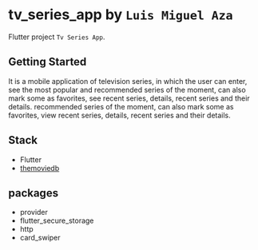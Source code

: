 # tv_series_app by `Luis Miguel Aza` 

Flutter project `Tv Series App`.

## Getting Started

It is a mobile application of television series, in which the user can enter, see the most popular and recommended series of the moment, can also mark some as favorites, see recent series, details, recent series and their details.  recommended series of the moment, can also mark some as favorites, view recent series, details, recent series and their details.

## Stack

- Flutter
- [themoviedb](https://api.themoviedb.org/3)

## packages

- provider
- flutter_secure_storage
- http
- card_swiper
